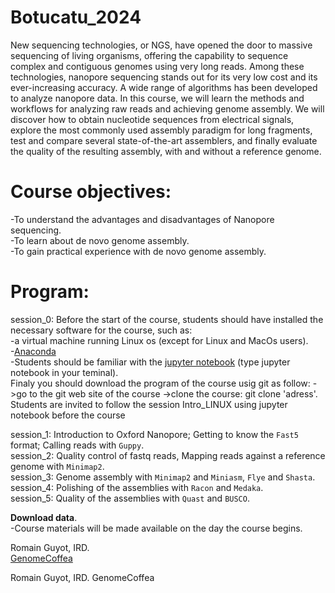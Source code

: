 # Botucatu_2024

New sequencing technologies, or NGS, have opened the door to massive sequencing of living organisms, offering the capability to sequence complex and contiguous genomes using very long reads. Among these technologies, nanopore sequencing stands out for its very low cost and its ever-increasing accuracy. A wide range of algorithms has been developed to analyze nanopore data. In this course, we will learn the methods and workflows for analyzing raw reads and achieving genome assembly. We will discover how to obtain nucleotide sequences from electrical signals, explore the most commonly used assembly paradigm for long fragments, test and compare several state-of-the-art assemblers, and finally evaluate the quality of the resulting assembly, with and without a reference genome.


# Course objectives:  
-To understand the advantages and disadvantages of Nanopore sequencing.   
-To learn about de novo genome assembly.  
-To gain practical experience with de novo genome assembly.  

# Program:
session_0: Before the start of the course, students should have installed the necessary software for the course, such as:  
-a virtual machine running Linux os (except for Linux and MacOs users).  
-[Anaconda](https://www.anaconda.com/products/distribution)   
-Students should be familiar with the [jupyter notebook](https://jupyter-notebook.readthedocs.io/en/stable/examples/Notebook/Notebook%20Basics.html) (type jupyter notebook in your teminal).  
Finaly you should download the program of the course usig git as follow: ->go to the git web site of the course ->clone the course: git clone 'adress'.
Students are invited to follow the session Intro_LINUX using jupyter notebook before the course

session_1: Introduction to Oxford Nanopore; Getting to know the `Fast5` format; Calling reads with `Guppy`.  
session_2: Quality control of fastq reads, Mapping reads against a reference genome with `Minimap2`.  
session_3: Genome assembly with `Minimap2` and `Miniasm`, `Flye` and `Shasta`.  
session_4: Polishing of the assemblies with `Racon` and `Medaka`.  
session_5: Quality of the assemblies with `Quast` and `BUSCO`.  

**Download data**.  
-Course materials will be made available on the day the course begins.


Romain Guyot, IRD.  
[GenomeCoffea](https://www.genomecoffea.org)





Romain Guyot, IRD.
GenomeCoffea